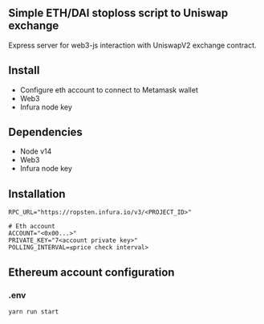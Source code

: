 ## Simple ETH/DAI stoploss script to Uniswap exchange

Express server for web3-js interaction with UniswapV2 exchange contract.

## Install

- Configure eth account to connect to Metamask wallet
- Web3
- Infura node key

## Dependencies

- Node v14
- Web3
- Infura node key


## Installation

```console
RPC_URL="https://ropsten.infura.io/v3/<PROJECT_ID>"

# Eth account
ACCOUNT="<0x00...>"
PRIVATE_KEY="7<account private key>"
POLLING_INTERVAL=≤price check interval>
```
## Ethereum account configuration
### .env 
```console
yarn run start
```



